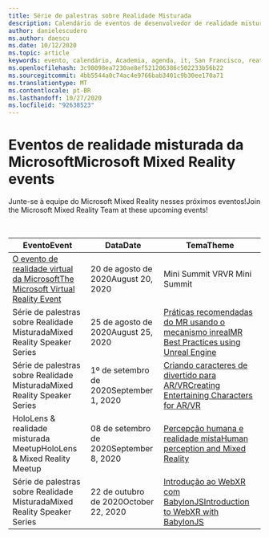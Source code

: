 ```yaml
---
title: Série de palestras sobre Realidade Misturada
description: Calendário de eventos de desenvolvedor de realidade misturada no reator em São Francisco.
author: danielescudero
ms.author: daescu
ms.date: 10/12/2020
ms.topic: article
keywords: evento, calendário, Academia, agenda, it, San Francisco, reator
ms.openlocfilehash: 3c98098ea7230ae8ef521206386c502233b56b22
ms.sourcegitcommit: 4bb5544a0c74ac4e9766bab3401c9b30ee170a71
ms.translationtype: MT
ms.contentlocale: pt-BR
ms.lasthandoff: 10/27/2020
ms.locfileid: "92638523"
---
```

# <a name="microsoft-mixed-reality-events"></a><span data-ttu-id="4b74d-104">Eventos de realidade misturada da Microsoft</span><span class="sxs-lookup"><span data-stu-id="4b74d-104">Microsoft Mixed Reality events</span></span>

<span data-ttu-id="4b74d-105">Junte-se à equipe do Microsoft Mixed Reality nesses próximos eventos!</span><span class="sxs-lookup"><span data-stu-id="4b74d-105">Join the Microsoft Mixed Reality Team at these upcoming events!</span></span>

<br>

|<span data-ttu-id="4b74d-106">Evento</span><span class="sxs-lookup"><span data-stu-id="4b74d-106">Event</span></span>|<span data-ttu-id="4b74d-107">Data</span><span class="sxs-lookup"><span data-stu-id="4b74d-107">Date</span></span>|<span data-ttu-id="4b74d-108">Tema</span><span class="sxs-lookup"><span data-stu-id="4b74d-108">Theme</span></span>|
|-------------|-------------|-----|
| [<span data-ttu-id="4b74d-109">O evento de realidade virtual da Microsoft</span><span class="sxs-lookup"><span data-stu-id="4b74d-109">The Microsoft Virtual Reality Event</span></span>](https://www.meetup.com/hololens-mr/events/272364822/)|<span data-ttu-id="4b74d-110">20 de agosto de 2020</span><span class="sxs-lookup"><span data-stu-id="4b74d-110">August 20, 2020</span></span>|<span data-ttu-id="4b74d-111">Mini Summit VR</span><span class="sxs-lookup"><span data-stu-id="4b74d-111">VR Mini Summit</span></span>|
| <span data-ttu-id="4b74d-112">Série de palestras sobre Realidade Misturada</span><span class="sxs-lookup"><span data-stu-id="4b74d-112">Mixed Reality Speaker Series</span></span>|<span data-ttu-id="4b74d-113">25 de agosto de 2020</span><span class="sxs-lookup"><span data-stu-id="4b74d-113">August 25, 2020</span></span>|[<span data-ttu-id="4b74d-114">Práticas recomendadas do MR usando o mecanismo inreal</span><span class="sxs-lookup"><span data-stu-id="4b74d-114">MR Best Practices using Unreal Engine</span></span>](https://channel9.msdn.com/Shows/Docs-Mixed-Reality/Tips-and-Best-Practices-for-using-UE4-in-MR)|
| <span data-ttu-id="4b74d-115">Série de palestras sobre Realidade Misturada</span><span class="sxs-lookup"><span data-stu-id="4b74d-115">Mixed Reality Speaker Series</span></span>|<span data-ttu-id="4b74d-116">1º de setembro de 2020</span><span class="sxs-lookup"><span data-stu-id="4b74d-116">September 1, 2020</span></span>|[<span data-ttu-id="4b74d-117">Criando caracteres de divertido para AR/VR</span><span class="sxs-lookup"><span data-stu-id="4b74d-117">Creating Entertaining Characters for AR/VR</span></span>](https://channel9.msdn.com/Shows/Docs-Mixed-Reality/Creating-Entertaining-Characters-for-Mixed-Reality)|
| <span data-ttu-id="4b74d-118">HoloLens & realidade misturada Meetup</span><span class="sxs-lookup"><span data-stu-id="4b74d-118">HoloLens & Mixed Reality Meetup</span></span>|<span data-ttu-id="4b74d-119">08 de setembro de 2020</span><span class="sxs-lookup"><span data-stu-id="4b74d-119">September 8, 2020</span></span>|[<span data-ttu-id="4b74d-120">Percepção humana e realidade mista</span><span class="sxs-lookup"><span data-stu-id="4b74d-120">Human perception and Mixed Reality</span></span>](https://channel9.msdn.com/Shows/Docs-Mixed-Reality/Human-Perception-and-Mixed-Reality)|
| <span data-ttu-id="4b74d-121">Série de palestras sobre Realidade Misturada</span><span class="sxs-lookup"><span data-stu-id="4b74d-121">Mixed Reality Speaker Series</span></span>|<span data-ttu-id="4b74d-122">22 de outubro de 2020</span><span class="sxs-lookup"><span data-stu-id="4b74d-122">October 22, 2020</span></span>|[<span data-ttu-id="4b74d-123">Introdução ao WebXR com BabylonJS</span><span class="sxs-lookup"><span data-stu-id="4b74d-123">Introduction to WebXR with BabylonJS</span></span>](https://channel9.msdn.com/Shows/Docs-Mixed-Reality/Adding-Augmented-Reality-to-your-Typescript-Project)|


